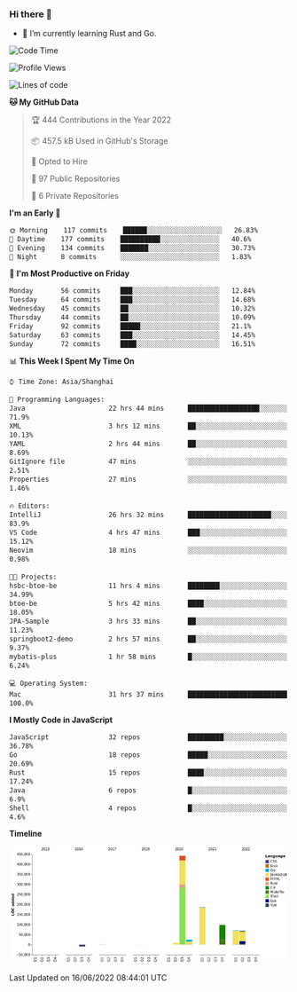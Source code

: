 ### Hi there 👋

- 🌱 I’m currently learning Rust and Go.

<!--START_SECTION:waka-->
![Code Time](http://img.shields.io/badge/Code%20Time-446%20hrs%2019%20mins-blue)

![Profile Views](http://img.shields.io/badge/Profile%20Views-0-blue)

![Lines of code](https://img.shields.io/badge/From%20Hello%20World%20I%27ve%20Written-900%20Thousand%20lines%20of%20code-blue)

**🐱 My GitHub Data** 

> 🏆 444 Contributions in the Year 2022
 > 
> 📦 457.5 kB Used in GitHub's Storage 
 > 
> 💼 Opted to Hire
 > 
> 📜 97 Public Repositories 
 > 
> 🔑 6 Private Repositories  
 > 
**I'm an Early 🐤** 

```text
🌞 Morning    117 commits    ██████░░░░░░░░░░░░░░░░░░░   26.83% 
🌆 Daytime    177 commits    ██████████░░░░░░░░░░░░░░░   40.6% 
🌃 Evening    134 commits    ███████░░░░░░░░░░░░░░░░░░   30.73% 
🌙 Night      8 commits      ░░░░░░░░░░░░░░░░░░░░░░░░░   1.83%

```
📅 **I'm Most Productive on Friday** 

```text
Monday       56 commits     ███░░░░░░░░░░░░░░░░░░░░░░   12.84% 
Tuesday      64 commits     ███░░░░░░░░░░░░░░░░░░░░░░   14.68% 
Wednesday    45 commits     ██░░░░░░░░░░░░░░░░░░░░░░░   10.32% 
Thursday     44 commits     ██░░░░░░░░░░░░░░░░░░░░░░░   10.09% 
Friday       92 commits     █████░░░░░░░░░░░░░░░░░░░░   21.1% 
Saturday     63 commits     ███░░░░░░░░░░░░░░░░░░░░░░   14.45% 
Sunday       72 commits     ████░░░░░░░░░░░░░░░░░░░░░   16.51%

```


📊 **This Week I Spent My Time On** 

```text
⌚︎ Time Zone: Asia/Shanghai

💬 Programming Languages: 
Java                     22 hrs 44 mins      ██████████████████░░░░░░░   71.9% 
XML                      3 hrs 12 mins       ██░░░░░░░░░░░░░░░░░░░░░░░   10.13% 
YAML                     2 hrs 44 mins       ██░░░░░░░░░░░░░░░░░░░░░░░   8.69% 
GitIgnore file           47 mins             ░░░░░░░░░░░░░░░░░░░░░░░░░   2.51% 
Properties               27 mins             ░░░░░░░░░░░░░░░░░░░░░░░░░   1.46%

🔥 Editors: 
IntelliJ                 26 hrs 32 mins      █████████████████████░░░░   83.9% 
VS Code                  4 hrs 47 mins       ███░░░░░░░░░░░░░░░░░░░░░░   15.12% 
Neovim                   18 mins             ░░░░░░░░░░░░░░░░░░░░░░░░░   0.98%

🐱‍💻 Projects: 
hsbc-btoe-be             11 hrs 4 mins       ████████░░░░░░░░░░░░░░░░░   34.99% 
btoe-be                  5 hrs 42 mins       ████░░░░░░░░░░░░░░░░░░░░░   18.05% 
JPA-Sample               3 hrs 33 mins       ██░░░░░░░░░░░░░░░░░░░░░░░   11.23% 
springboot2-demo         2 hrs 57 mins       ██░░░░░░░░░░░░░░░░░░░░░░░   9.37% 
mybatis-plus             1 hr 58 mins        █░░░░░░░░░░░░░░░░░░░░░░░░   6.24%

💻 Operating System: 
Mac                      31 hrs 37 mins      █████████████████████████   100.0%

```

**I Mostly Code in JavaScript** 

```text
JavaScript               32 repos            █████████░░░░░░░░░░░░░░░░   36.78% 
Go                       18 repos            █████░░░░░░░░░░░░░░░░░░░░   20.69% 
Rust                     15 repos            ████░░░░░░░░░░░░░░░░░░░░░   17.24% 
Java                     6 repos             █░░░░░░░░░░░░░░░░░░░░░░░░   6.9% 
Shell                    4 repos             █░░░░░░░░░░░░░░░░░░░░░░░░   4.6%

```


**Timeline**

![Chart not found](https://raw.githubusercontent.com/elton/elton/main/charts/bar_graph.png) 


 Last Updated on 16/06/2022 08:44:01 UTC
<!--END_SECTION:waka-->

<!--
**elton/elton** is a ✨ _special_ ✨ repository because its `README.md` (this file) appears on your GitHub profile.

Here are some ideas to get you started:

- 🔭 I’m currently working on ...
- 🌱 I’m currently learning ...
- 👯 I’m looking to collaborate on ...
- 🤔 I’m looking for help with ...
- 💬 Ask me about ...
- 📫 How to reach me: ...
- 😄 Pronouns: ...
- ⚡ Fun fact: ...
-->

